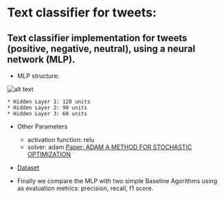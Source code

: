 # Text classifier for tweets:
## Text classifier implementation for tweets (positive, negative, neutral), using a neural network (MLP). 

* MLP structure:

![alt text](https://github.com/antok33/TweetsClassificationNN/NN.png) 

    * Hidden Layer 1: 120 units
    * Hidden Layer 2: 90 units
    * Hidden Layer 3: 60 units

* Other Parameters
    * activation function: relu
    * solver: adam [Paper: ADAM A METHOD FOR STOCHASTIC OPTIMIZATION](https://arxiv.org/pdf/1412.6980.pdf)
    
* [Dataset](http://alt.qcri.org/semeval2016/task4/)

* Finally we compare the MLP with two simple Baseline Agorithms using as evaluation metrics: precision, recall, f1 score.
